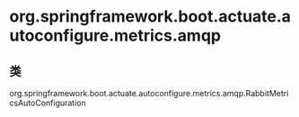 # org.springframework.boot.actuate.autoconfigure.metrics.amqp

## 类

org.springframework.boot.actuate.autoconfigure.metrics.amqp.RabbitMetricsAutoConfiguration




